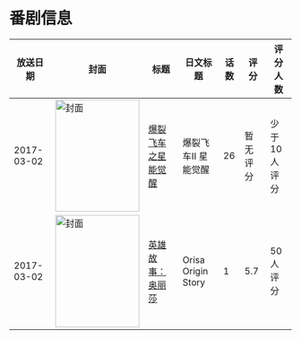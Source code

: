 # 番剧信息

|放送日期|封面|标题|日文标题|话数|评分|评分人数|
|---|---|---|---|---|---|---|
|2017-03-02|<img src="https://lain.bgm.tv/pic/cover/c/a9/6b/240269_iayCa.jpg" alt="封面" style="width:150px;height:200px;object-fit:cover;">|[爆裂飞车之星能觉醒](https://bangumi.tv/subject/240269)|爆裂飞车Ⅱ 星能觉醒|26|暂无评分|少于10人评分|
|2017-03-02|<img src="https://lain.bgm.tv/pic/cover/c/08/fb/219217_6ic18.jpg" alt="封面" style="width:150px;height:200px;object-fit:cover;">|[英雄故事：奥丽莎](https://bangumi.tv/subject/219217)|Orisa Origin Story|1|5.7|50人评分|
